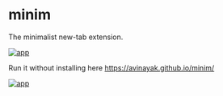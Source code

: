 # minim

The minimalist new-tab extension.

[![app](https://raw.githubusercontent.com/avinayak/minim/master/screenshots/screencapture-chrome-newtab-2020-02-18-17_19_48.png)](https://chrome.google.com/webstore/detail/minim-a-minimalist-new-ta/kpblgdhkligkbbnbpkigppblggflihgn)


Run it without installing here https://avinayak.github.io/minim/

[![app](https://storage.googleapis.com/chrome-gcs-uploader.appspot.com/image/WlD8wC6g8khYWPJUsQceQkhXSlv1/YT2Grfi9vEBa2wAPzhWa.png)](https://chrome.google.com/webstore/detail/minim-a-minimalist-new-ta/kpblgdhkligkbbnbpkigppblggflihgn)
